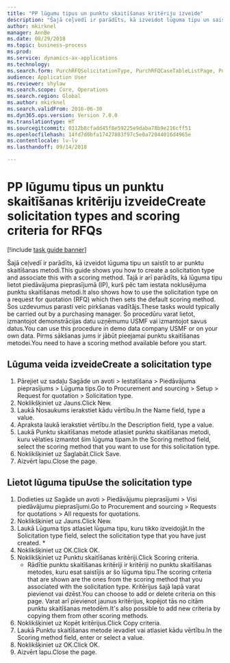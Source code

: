 ```yaml
--- 
title: "PP lūgumu tipus un punktu skaitīšanas kritēriju izveide"
description: "Šajā ceļvedī ir parādīts, kā izveidot lūguma tipu un saistīt to ar punktu skaitīšanas metodi."
author: mkirknel
manager: AnnBe
ms.date: 08/29/2018
ms.topic: business-process
ms.prod: 
ms.service: dynamics-ax-applications
ms.technology: 
ms.search.form: PurchRFQSolicitationType, PurchRFQCaseTableListPage, PurchCreateRFQCase, PurchRFQCaseTable, PurchRFQScoringRFQCaseCriteria, PurchRFQScoringCriteriaCopy
audience: Application User
ms.reviewer: shylaw
ms.search.scope: Core, Operations
ms.search.region: Global
ms.author: mkirknel
ms.search.validFrom: 2016-06-30
ms.dyn365.ops.version: Version 7.0.0
ms.translationtype: HT
ms.sourcegitcommit: 0312b8cfadd45f8e59225e9daba78b9e216cff51
ms.openlocfilehash: 14fd7d0bfa17427883f97c5e0a72044016d4965e
ms.contentlocale: lv-lv
ms.lasthandoff: 09/14/2018

---
```

# <a name="create-solicitation-types-and-scoring-criteria-for-rfqs"></a><span data-ttu-id="73d57-103">PP lūgumu tipus un punktu skaitīšanas kritēriju izveide</span><span class="sxs-lookup"><span data-stu-id="73d57-103">Create solicitation types and scoring criteria for RFQs</span></span>

[!include [task guide banner](../../includes/task-guide-banner.md)]

<span data-ttu-id="73d57-104">Šajā ceļvedī ir parādīts, kā izveidot lūguma tipu un saistīt to ar punktu skaitīšanas metodi.</span><span class="sxs-lookup"><span data-stu-id="73d57-104">This guide shows you how to create a solicitation type and associate this with a scoring method.</span></span> <span data-ttu-id="73d57-105">Tajā ir arī parādīts, kā lūguma tipu lietot piedāvājuma pieprasījumā (IP), kurš pēc tam iestata noklusējuma punktu skaitīšanas metodi.</span><span class="sxs-lookup"><span data-stu-id="73d57-105">It also shows how to use the solicitation type on a request for quotation (RFQ) which then sets the default scoring method.</span></span> <span data-ttu-id="73d57-106">Šos uzdevumus parasti veic pirkšanas vadītājs.</span><span class="sxs-lookup"><span data-stu-id="73d57-106">These tasks would typically be carried out by a purchasing manager.</span></span> <span data-ttu-id="73d57-107">Šo procedūru varat lietot, izmantojot demonstrācijas datu uzņēmumu USMF vai izmantojot savus datus.</span><span class="sxs-lookup"><span data-stu-id="73d57-107">You can use this procedure in demo data company USMF or on your own data.</span></span> <span data-ttu-id="73d57-108">Pirms sākšanas jums ir jābūt pieejamai punktu skaitīšanas metodei.</span><span class="sxs-lookup"><span data-stu-id="73d57-108">You need to have a scoring method available before you start.</span></span>


## <a name="create-a-solicitation-type"></a><span data-ttu-id="73d57-109">Lūguma veida izveide</span><span class="sxs-lookup"><span data-stu-id="73d57-109">Create a solicitation type</span></span>
1. <span data-ttu-id="73d57-110">Pārejiet uz sadaļu Sagāde un avoti > Iestatīšana > Piedāvājuma pieprasījums > Lūguma tips.</span><span class="sxs-lookup"><span data-stu-id="73d57-110">Go to Procurement and sourcing > Setup > Request for quotation > Solicitation type.</span></span>
2. <span data-ttu-id="73d57-111">Noklikšķiniet uz Jauns.</span><span class="sxs-lookup"><span data-stu-id="73d57-111">Click New.</span></span>
3. <span data-ttu-id="73d57-112">Laukā Nosaukums ierakstiet kādu vērtību.</span><span class="sxs-lookup"><span data-stu-id="73d57-112">In the Name field, type a value.</span></span>
4. <span data-ttu-id="73d57-113">Apraksta laukā ierakstiet vērtību.</span><span class="sxs-lookup"><span data-stu-id="73d57-113">In the Description field, type a value.</span></span>
5. <span data-ttu-id="73d57-114">Laukā Punktu skaitīšanas metode atlasiet punktu skaitīšanas metodi, kuru vēlaties izmantot šim lūguma tipam.</span><span class="sxs-lookup"><span data-stu-id="73d57-114">In the Scoring method field, select the scoring method that you want to use for this solicitation type.</span></span>
6. <span data-ttu-id="73d57-115">Noklikšķiniet uz Saglabāt.</span><span class="sxs-lookup"><span data-stu-id="73d57-115">Click Save.</span></span>
7. <span data-ttu-id="73d57-116">Aizvērt lapu.</span><span class="sxs-lookup"><span data-stu-id="73d57-116">Close the page.</span></span>

## <a name="use-the-solicitation-type"></a><span data-ttu-id="73d57-117">Lietot lūguma tipu</span><span class="sxs-lookup"><span data-stu-id="73d57-117">Use the solicitation type</span></span>
1. <span data-ttu-id="73d57-118">Dodieties uz Sagāde un avoti > Piedāvājumu pieprasījumi > Visi piedāvājumu pieprasījumi.</span><span class="sxs-lookup"><span data-stu-id="73d57-118">Go to Procurement and sourcing > Requests for quotations > All requests for quotations.</span></span>
2. <span data-ttu-id="73d57-119">Noklikšķiniet uz Jauns.</span><span class="sxs-lookup"><span data-stu-id="73d57-119">Click New.</span></span>
3. <span data-ttu-id="73d57-120">Laukā Lūguma tips atlasiet lūguma tipu, kuru tikko izveidojāt.</span><span class="sxs-lookup"><span data-stu-id="73d57-120">In the Solicitation type field, select the solicitation type that you have just created.</span></span> 
    *   
4. <span data-ttu-id="73d57-121">Noklikšķiniet uz OK.</span><span class="sxs-lookup"><span data-stu-id="73d57-121">Click OK.</span></span>
5. <span data-ttu-id="73d57-122">Noklikšķiniet uz Punktu skaitīšanas kritēriji.</span><span class="sxs-lookup"><span data-stu-id="73d57-122">Click Scoring criteria.</span></span>
    * <span data-ttu-id="73d57-123">Rādītie punktu skaitīšanas kritēriji ir kritēriji no punktu skaitīšanas metodes, kuru esat saistījis ar šo lūguma tipu.</span><span class="sxs-lookup"><span data-stu-id="73d57-123">The scoring criteria that are shown are the ones from the scoring method that you associated with the solicitation type.</span></span> <span data-ttu-id="73d57-124">Kritērijus šajā lapā varat pievienot vai dzēst.</span><span class="sxs-lookup"><span data-stu-id="73d57-124">You can choose to add or delete criteria on this page.</span></span> <span data-ttu-id="73d57-125">Varat arī pievienot jaunus kritērijus, kopējot tās no citām punktu skaitīšanas metodēm.</span><span class="sxs-lookup"><span data-stu-id="73d57-125">It's also possible to add new criteria by copying them from other scoring methods.</span></span>  
6. <span data-ttu-id="73d57-126">Noklikšķiniet uz Kopēt kritērijus.</span><span class="sxs-lookup"><span data-stu-id="73d57-126">Click Copy criteria.</span></span>
7. <span data-ttu-id="73d57-127">Laukā Punktu skaitīšanas metode ievadiet vai atlasiet kādu vērtību.</span><span class="sxs-lookup"><span data-stu-id="73d57-127">In the Scoring method field, enter or select a value.</span></span>
8. <span data-ttu-id="73d57-128">Noklikšķiniet uz OK.</span><span class="sxs-lookup"><span data-stu-id="73d57-128">Click OK.</span></span>
9. <span data-ttu-id="73d57-129">Aizvērt lapu.</span><span class="sxs-lookup"><span data-stu-id="73d57-129">Close the page.</span></span>


